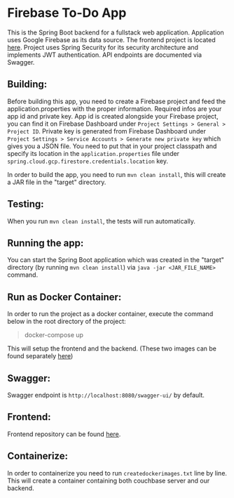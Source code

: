 # Firebase To-Do App

This is the Spring Boot backend for a fullstack web application. Application uses Google Firebase as its data source. The frontend project is located [here](https://github.com/Noxob/angular-todoapp-ui). Project uses Spring Security for its security architecture and implements JWT authentication. API endpoints are documented via Swagger.

## Building:

Before building this app, you need to create a Firebase project and feed the application.properties with the proper information. Required infos are your app id and private key. App id is created alongside your Firebase project, you can find it on Firebase Dashboard under `Project Settings > General > Project ID`. Private key is generated from Firebase Dashboard under `Project Settings > Service Accounts > Generate new private key` which gives you a JSON file. You need to put that in your project classpath and specify its location in the `application.properties` file under `spring.cloud.gcp.firestore.credentials.location` key.

In order to build the app, you need to run `mvn clean install`, this will create a JAR file in the "target" directory.

## Testing:

When you run `mvn clean install`, the tests will run automatically. 

## Running the app:

You can start the Spring Boot application which was created in the "target" directory (by running `mvn clean install`) via `java -jar <JAR_FILE_NAME>` command.

## Run as Docker Container:

In order to run the project as a docker container, execute the command below in the root directory of the project:

>docker-compose up

This will setup the frontend and the backend. (These two images can be found separately [here](https://hub.docker.com/u/noxob))

## Swagger:

Swagger endpoint is `http://localhost:8080/swagger-ui/` by default.

## Frontend:

Frontend repository can be found [here](https://github.com/Noxob/couchbase-demo-todoapp-ui).

## Containerize:

In order to containerize you need to run `createdockerimages.txt` line by line. This will create a container containing both couchbase server and our backend.
